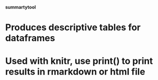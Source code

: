 #### summartytool
# Produces descriptive tables for dataframes
# Used with knitr, use print() to print results in rmarkdown or html file 
